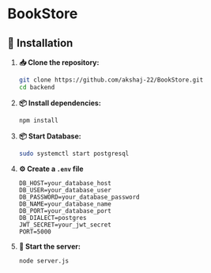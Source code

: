 # BookStore 

## 🚀 Installation  
1. **📥 Clone the repository:**  
   ```sh  
   git clone https://github.com/akshaj-22/BookStore.git
   cd backend 
   ```

2. **📦 Install dependencies:**
   ```sh
   npm install
   ```
3. **📦 Start Database:**
   ```sh
   sudo systemctl start postgresql
   ```
   
4. **⚙️ Create a `.env` file** 
   ```env
   DB_HOST=your_database_host
   DB_USER=your_database_user
   DB_PASSWORD=your_database_password
   DB_NAME=your_database_name
   DB_PORT=your_database_port
   DB_DIALECT=postgres
   JWT_SECRET=your_jwt_secret
   PORT=5000
   ```
5. **🚀 Start the server:**
   ```sh
   node server.js
   ```
